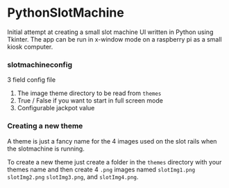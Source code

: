 # PythonSlotMachine
Initial attempt at creating a small slot machine UI written in Python using Tkinter. The app can be run in x-window mode on a raspberry pi as a small kiosk computer.

### slotmachineconfig
3 field config file 

1. The image theme directory to be read from `themes`
2. True / False if you want to start in full screen mode
3. Configurable jackpot value

### Creating a new theme
A theme is just a fancy name for the 4 images used on the slot rails when the slotmachine is running. 

To create a new theme just create a folder in the `themes` directory with your themes name and then create 4 `.png` images named `slotImg1.png` `slotImg2.png` `slotImg3.png`, and `slotImg4.png`.